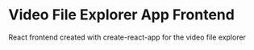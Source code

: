 # Video File Explorer App Frontend

React frontend created with create-react-app for the video file explorer